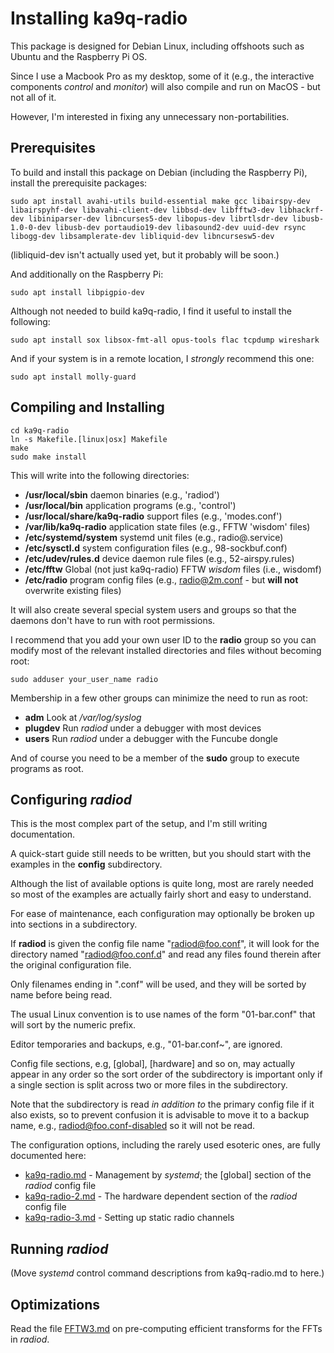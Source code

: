 # Installing ka9q-radio

This package is designed for Debian Linux, including offshoots such as Ubuntu and the Raspberry Pi OS.

Since I use a Macbook Pro as my desktop, some of it (e.g., the interactive components *control* and *monitor*) will also compile and run on MacOS - but not all of it.

However, I'm interested in fixing any unnecessary non-portabilities.

## Prerequisites

To build and install this package on Debian (including the Raspberry Pi), install the prerequisite packages:

```
sudo apt install avahi-utils build-essential make gcc libairspy-dev libairspyhf-dev libavahi-client-dev libbsd-dev libfftw3-dev libhackrf-dev libiniparser-dev libncurses5-dev libopus-dev librtlsdr-dev libusb-1.0-0-dev libusb-dev portaudio19-dev libasound2-dev uuid-dev rsync libogg-dev libsamplerate-dev libliquid-dev libncursesw5-dev
```

(libliquid-dev isn't actually used yet, but it probably will be soon.)

And additionally on the Raspberry Pi:

```
sudo apt install libpigpio-dev
```

Although not needed to build ka9q-radio, I find it useful to install the following:

```
sudo apt install sox libsox-fmt-all opus-tools flac tcpdump wireshark
```

And if your system is in a remote location, I *strongly* recommend this one:

```
sudo apt install molly-guard
```

## Compiling and Installing

```
cd ka9q-radio
ln -s Makefile.[linux|osx] Makefile
make
sudo make install
```

This will write into the following directories:

- **/usr/local/sbin** daemon binaries (e.g., 'radiod')
- **/usr/local/bin** application programs (e.g., 'control')
- **/usr/local/share/ka9q-radio** support files (e.g., 'modes.conf')
- **/var/lib/ka9q-radio** application state files (e.g., FFTW 'wisdom' files)
- **/etc/systemd/system** systemd unit files (e.g., radio@.service)
- **/etc/sysctl.d** system configuration files (e.g., 98-sockbuf.conf)
- **/etc/udev/rules.d** device daemon rule files (e.g., 52-airspy.rules)
- **/etc/fftw** Global (not just ka9q-radio) FFTW *wisdom* files (i.e., wisdomf)
- **/etc/radio** program config files (e.g., radio@2m.conf - but **will not** overwrite existing files)

It will also create several special system users and groups so that the daemons don't have to run with root permissions.

I recommend that you add your own user ID to the **radio** group so you can modify most of the relevant installed directories and files without becoming root:

```
sudo adduser your_user_name radio
```

Membership in a few other groups can minimize the need to run as root:

- **adm** Look at */var/log/syslog*
- **plugdev** Run *radiod* under a debugger with most devices
- **users** Run *radiod* under a debugger with the Funcube dongle

And of course you need to be a member of the **sudo** group to execute programs as root.

## Configuring *radiod*

This is the most complex part of the setup, and I'm still writing documentation.

A quick-start guide still needs to be written, but you should start with the examples in the **config** subdirectory.

Although the list of available options is quite long, most are rarely needed so most of the examples are actually fairly short and easy to understand.

For ease of maintenance, each configuration may optionally be broken up into sections in a subdirectory.

If **radiod** is given the config file name "radiod@foo.conf", it will look for the directory named "radiod@foo.conf.d" and read any files found therein after the original configuration file.

Only filenames ending in ".conf" will be used, and they will be sorted by name before being read.

The usual Linux convention is to use names of the form "01-bar.conf" that will sort by the numeric prefix.

Editor temporaries and backups, e.g., "01-bar.conf~", are ignored.

Config file sections, e.g, [global], [hardware] and so on, may actually appear in any order so the sort order of the subdirectory is important only if a single section is split across two or more files in the subdirectory.

Note that the subdirectory is read *in addition to* the primary config file if it also exists, so to prevent confusion it is advisable to move it to a backup name, e.g., radiod@foo.conf-disabled so it will not be read.

The configuration options, including the rarely used esoteric ones, are fully documented here:

- [ka9q-radio.md](ka9q-radio.md) - Management by *systemd*; the [global] section of the *radiod* config file
- [ka9q-radio-2.md](ka9q-radio-2.md) - The hardware dependent section of the *radiod* config file
- [ka9q-radio-3.md](ka9q-radio-3.md) - Setting up static radio channels

## Running *radiod*

(Move *systemd* control command descriptions from ka9q-radio.md to here.)

## Optimizations

Read the file [FFTW3.md](FFTW3.md) on pre-computing efficient transforms for the FFTs in *radiod*.
